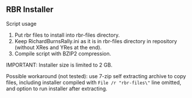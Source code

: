 ## RBR Installer ##

Script usage

1. Put rbr files to install into rbr-files directory.
2. Keep RichardBurnsRally.ini as it is in rbr-files directory in repository (without XRes and YRes at the end).
3. Compile script with BZIP2 compression.

IMPORTANT: Installer size is limited to 2 GB.

Possible workaround (not tested): use 7-zip self extracting archive to copy files, including installer compiled with ``File /r "rbr-files\"`` line omitted, and option to run installer after extracting. 
